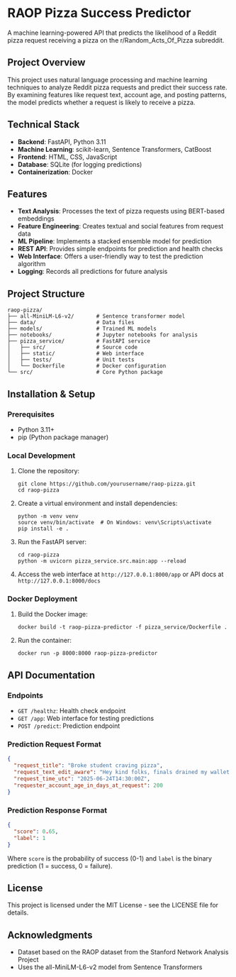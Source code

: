 # RAOP Pizza Success Predictor

A machine learning-powered API that predicts the likelihood of a Reddit pizza request receiving a pizza on the r/Random_Acts_Of_Pizza subreddit.

## Project Overview

This project uses natural language processing and machine learning techniques to analyze Reddit pizza requests and predict their success rate. By examining features like request text, account age, and posting patterns, the model predicts whether a request is likely to receive a pizza.

## Technical Stack

- **Backend**: FastAPI, Python 3.11
- **Machine Learning**: scikit-learn, Sentence Transformers, CatBoost
- **Frontend**: HTML, CSS, JavaScript
- **Database**: SQLite (for logging predictions)
- **Containerization**: Docker

## Features

- **Text Analysis**: Processes the text of pizza requests using BERT-based embeddings
- **Feature Engineering**: Creates textual and social features from request data
- **ML Pipeline**: Implements a stacked ensemble model for prediction
- **REST API**: Provides simple endpoints for prediction and health checks
- **Web Interface**: Offers a user-friendly way to test the prediction algorithm
- **Logging**: Records all predictions for future analysis

## Project Structure

```
raop-pizza/
├── all-MiniLM-L6-v2/       # Sentence transformer model
├── data/                   # Data files
├── models/                 # Trained ML models
├── notebooks/              # Jupyter notebooks for analysis
├── pizza_service/          # FastAPI service
│   ├── src/                # Source code
│   ├── static/             # Web interface
│   ├── tests/              # Unit tests
│   └── Dockerfile          # Docker configuration
└── src/                    # Core Python package
```

## Installation & Setup

### Prerequisites

- Python 3.11+
- pip (Python package manager)

### Local Development

1. Clone the repository:
   ```
   git clone https://github.com/yourusername/raop-pizza.git
   cd raop-pizza
   ```

2. Create a virtual environment and install dependencies:
   ```
   python -m venv venv
   source venv/bin/activate  # On Windows: venv\Scripts\activate
   pip install -e .
   ```

3. Run the FastAPI server:
   ```
   cd raop-pizza
   python -m uvicorn pizza_service.src.main:app --reload
   ```

4. Access the web interface at `http://127.0.0.1:8000/app` or API docs at `http://127.0.0.1:8000/docs`

### Docker Deployment

1. Build the Docker image:
   ```
   docker build -t raop-pizza-predictor -f pizza_service/Dockerfile .
   ```

2. Run the container:
   ```
   docker run -p 8000:8000 raop-pizza-predictor
   ```

## API Documentation

### Endpoints

- `GET /healthz`: Health check endpoint
- `GET /app`: Web interface for testing predictions
- `POST /predict`: Prediction endpoint

### Prediction Request Format

```json
{
  "request_title": "Broke student craving pizza",
  "request_text_edit_aware": "Hey kind folks, finals drained my wallet. Could anyone spare a pizza tonight? Thank you!",
  "request_time_utc": "2025-06-24T14:30:00Z",
  "requester_account_age_in_days_at_request": 200
}
```

### Prediction Response Format

```json
{
  "score": 0.65,
  "label": 1
}
```
Where `score` is the probability of success (0-1) and `label` is the binary prediction (1 = success, 0 = failure).

## License

This project is licensed under the MIT License - see the LICENSE file for details.

## Acknowledgments

- Dataset based on the RAOP dataset from the Stanford Network Analysis Project
- Uses the all-MiniLM-L6-v2 model from Sentence Transformers
